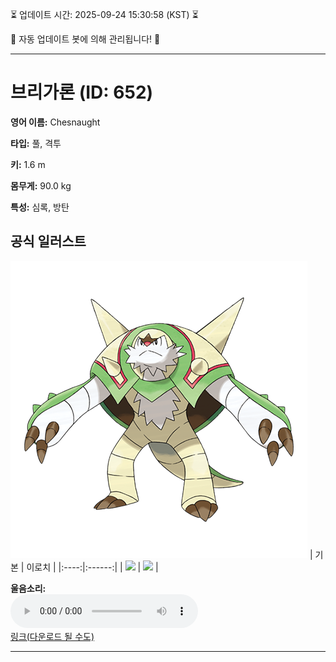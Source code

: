 
⏳ 업데이트 시간: 2025-09-24 15:30:58 (KST) ⏳

🤖 자동 업데이트 봇에 의해 관리됩니다! 🤖

---

# 브리가론 (ID: 652)
**영어 이름:** Chesnaught

**타입:** 풀, 격투

**키:** 1.6 m

**몸무게:** 90.0 kg

**특성:** 심록, 방탄

## 공식 일러스트
![](https://raw.githubusercontent.com/PokeAPI/sprites/master/sprites/pokemon/other/official-artwork/652.png)
| 기본 | 이로치 |
|:----:|:------:|
| <img src="http://play.pokemonshowdown.com/sprites/ani/chesnaught.gif" width="200"> | <img src="http://play.pokemonshowdown.com/sprites/ani-shiny/chesnaught.gif" width="200"> |

**울음소리:**<br><audio controls src="https://raw.githubusercontent.com/PokeAPI/cries/main/cries/pokemon/latest/652.ogg"></audio><br> [링크(다운로드 될 수도)](https://raw.githubusercontent.com/PokeAPI/cries/main/cries/pokemon/latest/652.ogg)


---
